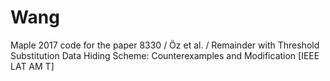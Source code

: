 # Wang
Maple 2017 code for the paper 8330 / Öz et al. / Remainder with Threshold Substitution Data Hiding Scheme: Counterexamples and Modification [IEEE LAT AM T]
